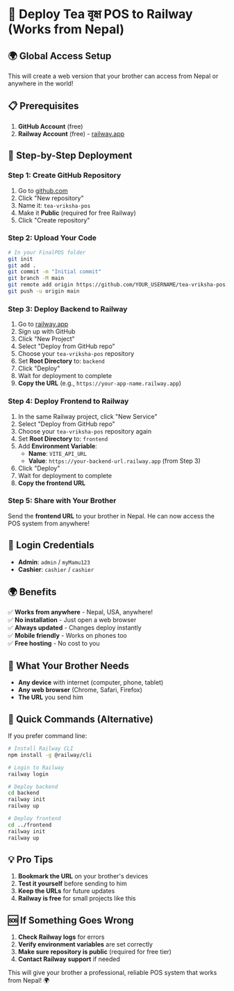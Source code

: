 # 🚀 Deploy Tea वृक्ष POS to Railway (Works from Nepal)

## 🌍 Global Access Setup

This will create a web version that your brother can access from Nepal or anywhere in the world!

## 📋 Prerequisites

1. **GitHub Account** (free)
2. **Railway Account** (free) - [railway.app](https://railway.app)

## 🚀 Step-by-Step Deployment

### **Step 1: Create GitHub Repository**

1. Go to [github.com](https://github.com)
2. Click "New repository"
3. Name it: `tea-vriksha-pos`
4. Make it **Public** (required for free Railway)
5. Click "Create repository"

### **Step 2: Upload Your Code**

```bash
# In your FinalPOS folder
git init
git add .
git commit -m "Initial commit"
git branch -M main
git remote add origin https://github.com/YOUR_USERNAME/tea-vriksha-pos.git
git push -u origin main
```

### **Step 3: Deploy Backend to Railway**

1. Go to [railway.app](https://railway.app)
2. Sign up with GitHub
3. Click "New Project"
4. Select "Deploy from GitHub repo"
5. Choose your `tea-vriksha-pos` repository
6. Set **Root Directory** to: `backend`
7. Click "Deploy"
8. Wait for deployment to complete
9. **Copy the URL** (e.g., `https://your-app-name.railway.app`)

### **Step 4: Deploy Frontend to Railway**

1. In the same Railway project, click "New Service"
2. Select "Deploy from GitHub repo"
3. Choose your `tea-vriksha-pos` repository again
4. Set **Root Directory** to: `frontend`
5. Add **Environment Variable**:
   - **Name**: `VITE_API_URL`
   - **Value**: `https://your-backend-url.railway.app` (from Step 3)
6. Click "Deploy"
7. Wait for deployment to complete
8. **Copy the frontend URL**

### **Step 5: Share with Your Brother**

Send the **frontend URL** to your brother in Nepal. He can now access the POS system from anywhere!

## 🔐 Login Credentials

- **Admin**: `admin` / `myMamu123`
- **Cashier**: `cashier` / `cashier`

## 🌍 Benefits

✅ **Works from anywhere** - Nepal, USA, anywhere!  
✅ **No installation** - Just open a web browser  
✅ **Always updated** - Changes deploy instantly  
✅ **Mobile friendly** - Works on phones too  
✅ **Free hosting** - No cost to you  

## 📱 What Your Brother Needs

- **Any device** with internet (computer, phone, tablet)
- **Any web browser** (Chrome, Safari, Firefox)
- **The URL** you send him

## 🎯 Quick Commands (Alternative)

If you prefer command line:

```bash
# Install Railway CLI
npm install -g @railway/cli

# Login to Railway
railway login

# Deploy backend
cd backend
railway init
railway up

# Deploy frontend
cd ../frontend
railway init
railway up
```

## 💡 Pro Tips

1. **Bookmark the URL** on your brother's devices
2. **Test it yourself** before sending to him
3. **Keep the URLs** for future updates
4. **Railway is free** for small projects like this

## 🆘 If Something Goes Wrong

1. **Check Railway logs** for errors
2. **Verify environment variables** are set correctly
3. **Make sure repository is public** (required for free tier)
4. **Contact Railway support** if needed

This will give your brother a professional, reliable POS system that works from Nepal! 🌍 